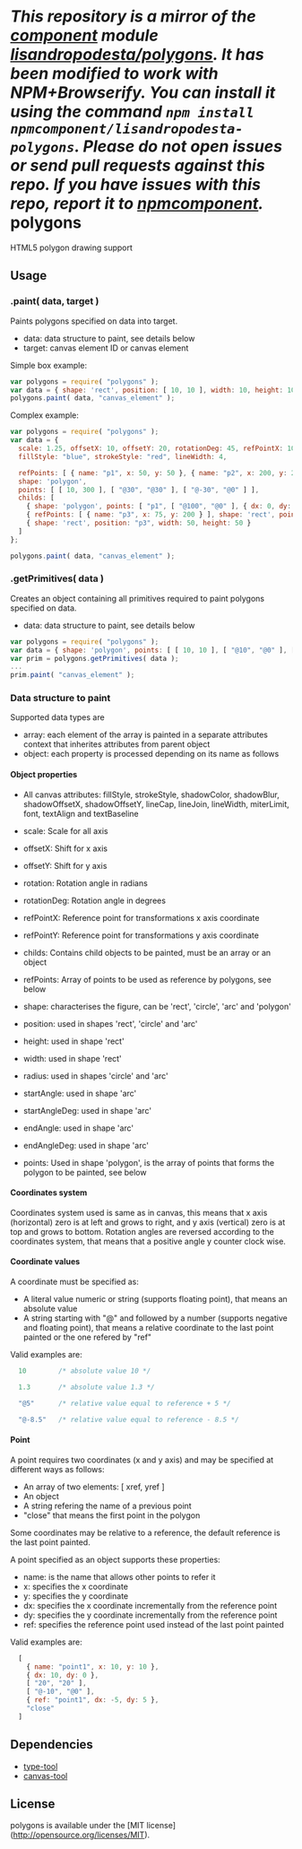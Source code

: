 *This repository is a mirror of the [component](http://component.io) module [lisandropodesta/polygons](http://github.com/lisandropodesta/polygons). It has been modified to work with NPM+Browserify. You can install it using the command `npm install npmcomponent/lisandropodesta-polygons`. Please do not open issues or send pull requests against this repo. If you have issues with this repo, report it to [npmcomponent](https://github.com/airportyh/npmcomponent).*
polygons
================

HTML5 polygon drawing support


## Usage


### .paint( data, target )

Paints polygons specified on data into target.

 * data: data structure to paint, see details below
 * target: canvas element ID or canvas element

Simple box example:
```javascript
var polygons = require( "polygons" );
var data = { shape: 'rect', position: [ 10, 10 ], width: 10, height: 10 };
polygons.paint( data, "canvas_element" );
```

Complex example:
```javascript
var polygons = require( "polygons" );
var data = {
  scale: 1.25, offsetX: 10, offsetY: 20, rotationDeg: 45, refPointX: 100, refPointY: 100,
  fillStyle: "blue", strokeStyle: "red", lineWidth: 4,

  refPoints: [ { name: "p1", x: 50, y: 50 }, { name: "p2", x: 200, y: 200 } ],
  shape: 'polygon',
  points: [ [ 10, 300 ], [ "@30", "@30" ], [ "@-30", "@0" ] ],
  childs: [
    { shape: 'polygon', points: [ "p1", [ "@100", "@0" ], { dx: 0, dy: 100 }, { ref: "p1", dx: 0, y: 150 }, "p1" ], fillStyle: null },
    { refPoints: [ { name: "p3", x: 75, y: 200 } ], shape: 'rect', points: [ "p2", [ "@50", "@0" ], [ "@0", "@50" ], [ "@-50", "@0" ], "close" ], lineWidth: 2, fillStyle: "yellow" },
    { shape: 'rect', position: "p3", width: 50, height: 50 }
  ]
};

polygons.paint( data, "canvas_element" );
```

### .getPrimitives( data )

Creates an object containing all primitives required to paint polygons specified on data.

 * data: data structure to paint, see details below

```javascript
var polygons = require( "polygons" );
var data = { shape: 'polygon', points: [ [ 10, 10 ], [ "@10", "@0" ], [ "@0", "@10" ], [ "@-10", "@0" ], "close" ] };
var prim = polygons.getPrimitives( data );
...
prim.paint( "canvas_element" );
```


### Data structure to paint

Supported data types are

 * array: each element of the array is painted in a separate attributes context that inherites attributes from parent object
 * object: each property is processed depending on its name as follows


#### Object properties

 * All canvas attributes: fillStyle, strokeStyle, shadowColor, shadowBlur, shadowOffsetX, shadowOffsetY, lineCap, lineJoin, lineWidth, miterLimit, font, textAlign and textBaseline

 * scale: Scale for all axis
 * offsetX: Shift for x axis
 * offsetY: Shift for y axis
 * rotation: Rotation angle in radians
 * rotationDeg: Rotation angle in degrees
 * refPointX: Reference point for transformations x axis coordinate
 * refPointY: Reference point for transformations y axis coordinate

 * childs: Contains child objects to be painted, must be an array or an object

 * refPoints: Array of points to be used as reference by polygons, see below
 * shape: characterises the figure, can be 'rect', 'circle', 'arc' and 'polygon'
 * position: used in shapes 'rect', 'circle' and 'arc'
 * height: used in shape 'rect'
 * width: used in shape 'rect'
 * radius: used in shapes 'circle' and 'arc'
 * startAngle: used in shape 'arc'
 * startAngleDeg: used in shape 'arc'
 * endAngle: used in shape 'arc'
 * endAngleDeg: used in shape 'arc'
 * points: Used in shape 'polygon', is the array of points that forms the polygon to be painted, see below


#### Coordinates system

Coordinates system used is same as in canvas, this means that x axis (horizontal) zero is at left and grows to right, and y axis (vertical) zero is at top and grows to bottom.
Rotation angles are reversed according to the coordinates system, that means that a positive angle y counter clock wise.


#### Coordinate values

A coordinate must be specified as:
 
 * A literal value numeric or string (supports floating point), that means an absolute value
 * A string starting with "@" and followed by a number (supports negative and floating point), that means a relative coordinate to the last point painted or the one refered by "ref"

Valid examples are:
```javascript
  10        /* absolute value 10 */
```
```javascript
  1.3       /* absolute value 1.3 */
```
```javascript
  "@5"      /* relative value equal to reference + 5 */
```
```javascript
  "@-8.5"   /* relative value equal to reference - 8.5 */
```

#### Point

A point requires two coordinates (x and y axis) and may be specified at different ways as follows:

 * An array of two elements: [ xref, yref ]
 * An object
 * A string refering the name of a previous point
 * "close" that means the first point in the polygon

Some coordinates may be relative to a reference, the default reference is the last point painted.

A point specified as an object supports these properties:

 * name: is the name that allows other points to refer it
 * x: specifies the x coordinate
 * y: specifies the y coordinate
 * dx: specifies the x coordinate incrementally from the reference point
 * dy: specifies the y coordinate incrementally from the reference point
 * ref: specifies the reference point used instead of the last point painted

Valid examples are:
```javascript
  [ 
    { name: "point1", x: 10, y: 10 },
    { dx: 10, dy: 0 },
    [ "20", "20" ],
    [ "@-10", "@0" ],
    { ref: "point1", dx: -5, dy: 5 },
    "close"
  ]
```


## Dependencies

- [type-tool](https://github.com/lisandropodesta/type-tool)
- [canvas-tool](https://github.com/lisandropodesta/canvas-tool)


## License

polygons is available under the [MIT license] (http://opensource.org/licenses/MIT).
